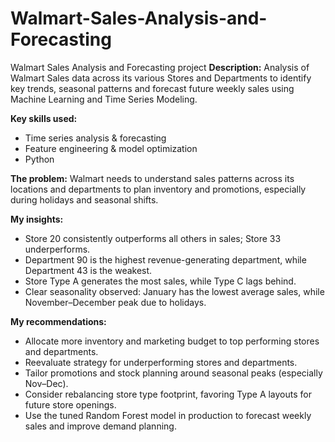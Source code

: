 # Walmart-Sales-Analysis-and-Forecasting
Walmart Sales Analysis and Forecasting project
**Description:** Analysis of Walmart Sales data across its various Stores and Departments to identify key trends, seasonal patterns and forecast future weekly sales using Machine Learning and Time Series Modeling.

**Key skills used:** 

- Time series analysis & forecasting
- Feature engineering & model optimization
- Python



**The problem:** Walmart needs to understand sales patterns across its locations and departments to plan inventory and promotions, especially during holidays and seasonal shifts.

**My insights:** 

- Store 20 consistently outperforms all others in sales; Store 33 underperforms.
- Department 90 is the highest revenue-generating department, while Department 43 is the weakest.
- Store Type A generates the most sales, while Type C lags behind.
- Clear seasonality observed: January has the lowest average sales, while November–December peak due to holidays.

**My recommendations:** 

- Allocate more inventory and marketing budget to top performing stores and departments.
- Reevaluate strategy for underperforming stores and departments.
- Tailor promotions and stock planning around seasonal peaks (especially Nov–Dec).
- Consider rebalancing store type footprint, favoring Type A layouts for future store openings.
- Use the tuned Random Forest model in production to forecast weekly sales and improve demand planning.
